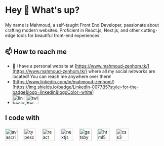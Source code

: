 <h1 align="left">Hey 👋 What's up?</h1>

###

<p align="left">My name is Mahmoud, a self-taught Front End Developer, passionate about crafting modern websites. Proficient in React.js, Next.js, and other cutting-edge tools for beautiful front-end experiences</p>


<h2 align="left">📫 How to reach me</h2>

- 🔗 I have a personal website at [https://www.mahmoud-zenhom.tk/](https://www.mahmoud-zenhom.tk/) where all my social networks are located! You can reach me anywhere over there!
- (https://www.linkedin.com/in/mahmoud-zenhom/)[https://img.shields.io/badge/LinkedIn-0077B5?style=for-the-badge&logo=linkedin&logoColor=white]
- <div align="left">
  <a href="https://www.linkedin.com/in/mahmoud-zenhom/" target="_blank">
    <img src="[https://raw.githubusercontent.com/maurodesouza/profile-readme-generator/master/src/assets/icons/social/linkedin/default.sv](https://img.shields.io/badge/LinkedIn-0077B5?style=for-the-badge&logo=linkedin&logoColor=white)" width="40" height="30" alt="linkedin logo"  />
  </a>
  <a href="https://twitter.com/MAD_ZENHOM" target="_blank">
    <img src="[https://raw.githubusercontent.com/maurodesouza/profile-readme-generator/master/src/assets/icons/social/twitter/default.svg](https://img.shields.io/badge/Twitter-1DA1F2?style=for-the-badge&logo=twitter&logoColor=white)" width="40" height="30" alt="twitter logo"  />
  </a>
</div>

###

<h2 align="left">I code with</h2>

###

<div align="left">
  <img src="https://cdn.jsdelivr.net/gh/devicons/devicon/icons/javascript/javascript-original.svg" height="40" alt="javascript logo"  />
  <img width="12" />
  <img src="https://cdn.jsdelivr.net/gh/devicons/devicon/icons/typescript/typescript-original.svg" height="40" alt="typescript logo"  />
  <img width="12" />
  <img src="https://cdn.jsdelivr.net/gh/devicons/devicon/icons/react/react-original.svg" height="40" alt="react logo"  />
  <img width="12" />
  <img src="https://cdn.jsdelivr.net/gh/devicons/devicon/icons/nextjs/nextjs-original.svg" height="40" alt="nextjs logo"  />
  <img width="12" />
  <img src="https://cdn.jsdelivr.net/gh/devicons/devicon/icons/gatsby/gatsby-plain.svg" height="40" alt="gatsby logo"  />
  <img width="12" />
  <img src="https://cdn.jsdelivr.net/gh/devicons/devicon/icons/html5/html5-original.svg" height="40" alt="html5 logo"  />
  <img width="12" />
  <img src="https://cdn.jsdelivr.net/gh/devicons/devicon/icons/css3/css3-original.svg" height="40" alt="css3 logo"  />
</div>

###
